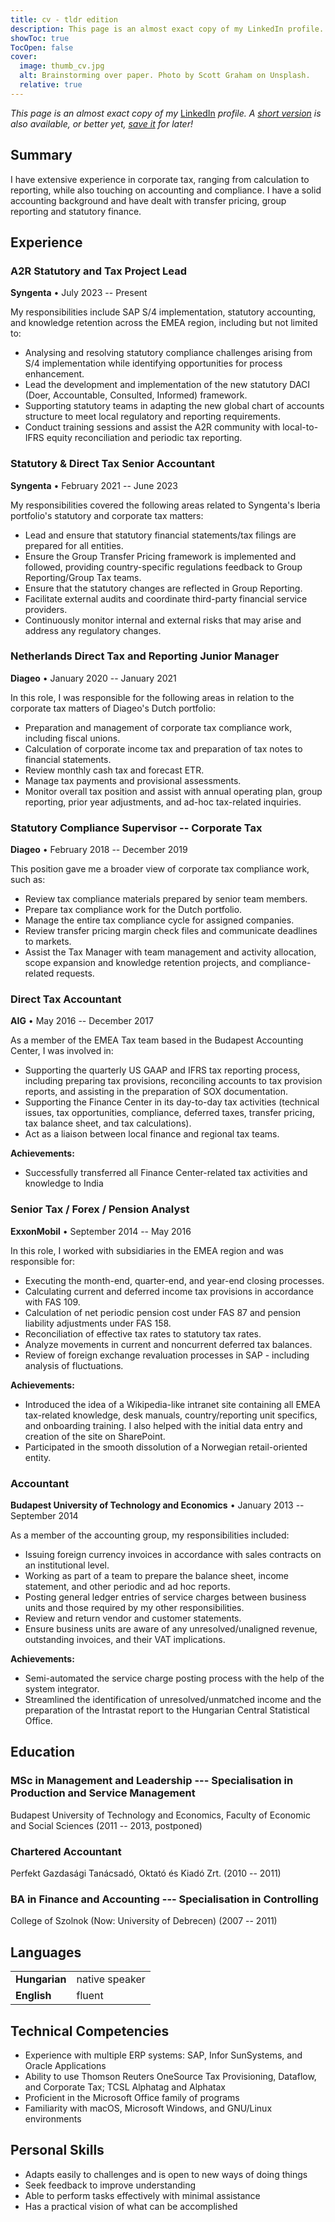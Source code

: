 ```yaml
---
title: cv - tldr edition
description: This page is an almost exact copy of my LinkedIn profile.
showToc: true
TocOpen: false
cover:
  image: thumb_cv.jpg
  alt: Brainstorming over paper. Photo by Scott Graham on Unsplash.
  relative: true
---
```


*This page is an almost exact copy of my* [LinkedIn](https://www.linkedin.com/in/istvanurban/) *profile. A [short version](/cv/short/) is also available, or better yet, [save it](/cv/istvan_urban_cv_clean_tldr.pdf) for later!*

## Summary

I have extensive experience in corporate tax, ranging from calculation to reporting, while also touching on accounting and compliance. I have a solid accounting background and have dealt with transfer pricing, group reporting and statutory finance.

## Experience

### A2R Statutory and Tax Project Lead

**Syngenta** • July 2023 -- Present

My responsibilities include SAP S/4 implementation, statutory accounting, and knowledge retention across the EMEA region, including but not limited to:

- Analysing and resolving statutory compliance challenges arising from S/4 implementation while identifying opportunities for process enhancement.
-	Lead the development and implementation of the new statutory DACI (Doer, Accountable, Consulted, Informed) framework.
- Supporting statutory teams in adapting the new global chart of accounts structure to meet local regulatory and reporting requirements.
-	Conduct training sessions and assist the A2R community with local-to-IFRS equity reconciliation and periodic tax reporting.

### Statutory & Direct Tax Senior Accountant

**Syngenta** • February 2021 -- June 2023

My responsibilities covered the following areas related to Syngenta's Iberia portfolio's statutory and corporate tax matters:

- Lead and ensure that statutory financial statements/tax filings are prepared for all entities.
- Ensure the Group Transfer Pricing framework is implemented and followed, providing country-specific regulations feedback to Group Reporting/Group Tax teams.
- Ensure that the statutory changes are reflected in Group Reporting.
- Facilitate external audits and coordinate third-party financial service providers.
- Continuously monitor internal and external risks that may arise and address any regulatory changes.

### Netherlands Direct Tax and Reporting Junior Manager

**Diageo** • January 2020 -- January 2021

In this role, I was responsible for the following areas in relation to the corporate tax matters of Diageo's Dutch portfolio:

- Preparation and management of corporate tax compliance work, including fiscal unions.
- Calculation of corporate income tax and preparation of tax notes to financial statements.
- Review monthly cash tax and forecast ETR.
- Manage tax payments and provisional assessments.
- Monitor overall tax position and assist with annual operating plan, group reporting, prior year adjustments, and ad-hoc tax-related inquiries.

### Statutory Compliance Supervisor -- Corporate Tax

**Diageo** • February 2018 -- December 2019

This position gave me a broader view of corporate tax compliance work, such as:

- Review tax compliance materials prepared by senior team members.
- Prepare tax compliance work for the Dutch portfolio.
- Manage the entire tax compliance cycle for assigned companies.
- Review transfer pricing margin check files and communicate deadlines to markets.
- Assist the Tax Manager with team management and activity allocation, scope expansion and knowledge retention projects, and compliance-related requests.

### Direct Tax Accountant

**AIG** • May 2016 -- December 2017

As a member of the EMEA Tax team based in the Budapest Accounting Center, I was involved in:

- Supporting the quarterly US GAAP and IFRS tax reporting process, including preparing tax provisions, reconciling accounts to tax provision reports, and assisting in the preparation of SOX documentation.
- Supporting the Finance Center in its day-to-day tax activities (technical issues, tax opportunities, compliance, deferred taxes, transfer pricing, tax balance sheet, and tax calculations).
- Act as a liaison between local finance and regional tax teams.

**Achievements:**

- Successfully transferred all Finance Center-related tax activities and knowledge to India

### Senior Tax / Forex / Pension Analyst

**ExxonMobil** • September 2014 -- May 2016

In this role, I worked with subsidiaries in the EMEA region and was responsible for:

- Executing the month-end, quarter-end, and year-end closing processes.
- Calculating current and deferred income tax provisions in accordance with FAS 109.
- Calculation of net periodic pension cost under FAS 87 and pension liability adjustments under FAS 158.
- Reconciliation of effective tax rates to statutory tax rates.
- Analyze movements in current and noncurrent deferred tax balances.
- Review of foreign exchange revaluation processes in SAP - including analysis of fluctuations.

**Achievements:**

- Introduced the idea of a Wikipedia-like intranet site containing all EMEA tax-related knowledge, desk manuals, country/reporting unit specifics, and onboarding training. I also helped with the initial data entry and creation of the site on SharePoint.
- Participated in the smooth dissolution of a Norwegian retail-oriented entity.

### Accountant

**Budapest University of Technology and Economics** • January 2013 -- September 2014

As a member of the accounting group, my responsibilities included:

- Issuing foreign currency invoices in accordance with sales contracts on an institutional level.
- Working as part of a team to prepare the balance sheet, income statement, and other periodic and ad hoc reports.
- Posting general ledger entries of service charges between business units and those required by my other responsibilities.
- Review and return vendor and customer statements.
- Ensure business units are aware of any unresolved/unaligned revenue, outstanding invoices, and their VAT implications.

**Achievements:**

- Semi-automated the service charge posting process with the help of the system integrator.
- Streamlined the identification of unresolved/unmatched income and the preparation of the Intrastat report to the Hungarian Central Statistical Office.

## Education

### MSc in Management and Leadership --- Specialisation in Production and Service Management

Budapest University of Technology and Economics, Faculty of Economic and Social Sciences (2011 -- 2013, postponed)

### Chartered Accountant

Perfekt Gazdasági Tanácsadó, Oktató és Kiadó Zrt. (2010 -- 2011)

### BA in Finance and Accounting --- Specialisation in Controlling

College of Szolnok (Now: University of Debrecen) (2007 -- 2011)

## Languages

|               |                                                                  |
|---------------|------------------------------------------------------------------|
| **Hungarian** | native speaker                                                   |
| **English**   | fluent                                                           |

## Technical Competencies

- Experience with multiple ERP systems: SAP, Infor SunSystems, and Oracle Applications
- Ability to use Thomson Reuters OneSource Tax Provisioning, Dataflow, and Corporate Tax; TCSL Alphatag and Alphatax
- Proficient in the Microsoft Office family of programs
- Familiarity with macOS, Microsoft Windows, and GNU/Linux environments

## Personal Skills

- Adapts easily to challenges and is open to new ways of doing things
- Seek feedback to improve understanding
- Able to perform tasks effectively with minimal assistance
- Has a practical vision of what can be accomplished
